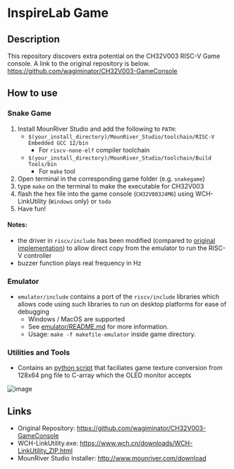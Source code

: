 # InspireLab Game

## Description

This repository discovers extra potential on the CH32V003 RISC-V Game console.
A link to the original repository is below.
<https://github.com/wagiminator/CH32V003-GameConsole>

## How to use

### Snake Game

1. Install MounRiver Studio and add the following to `PATH`:
    * `$(your_install_directory)/MounRiver_Studio/toolchain/RISC-V Embedded GCC 12/bin`
        * For `riscv-none-elf` compiler toolchain
    * `$(your_install_directory)/MounRiver_Studio/toolchain/Build Tools/bin`
        * For `make` tool
2. Open terminal in the corresponding game folder (e.g. `snakegame`)
3. type `make` on the terminal to make the executable for CH32V003
4. flash the hex file into the game console (`CH32V003J4M6`) using WCH-LinkUtility (`Windows` only) or `todo`
5. Have fun!

#### Notes:

* the driver in `riscv/include` has been modified (compared to [original implementation](https://github.com/wagiminator/CH32V003-GameConsole/tree/main/software/tiny_arkanoid/include)) to allow direct copy from the emulator to run the RISC-V controller
* buzzer function plays real frequency in Hz

### Emulator

* `emulator/include` contains a port of the `riscv/include` libraries
which allows code using such libraries to run on desktop platforms for ease of debugging
  * Windows / MacOS are supported
  * See [emulator/README.md](emulator/README.md) for more information.
  * Usage: `make -f makefile-emulator` inside game directory.

### Utilities and Tools

* Contains an [python script](utils/pixelConvert.py) that faciliates game texture conversion from 128x64 png file to C-array which the OLED monitor accepts

![image](https://github.com/eric15342335/inspirelab-game/assets/70310617/66b99c52-8682-482c-8fdb-ba39357e72e0)

## Links

* Original Repository: <https://github.com/wagiminator/CH32V003-GameConsole>
* WCH-LinkUtility.exe: <https://www.wch.cn/downloads/WCH-LinkUtility_ZIP.html>
* MounRiver Studio Installer: <http://www.mounriver.com/download>
